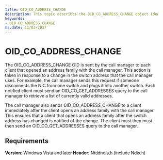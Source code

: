 ```yaml
---
title: OID_CO_ADDRESS_CHANGE
description: This topic describes the OID_CO_ADDRESS_CHANGE object identifier (OID).
keywords:
- OID_CO_ADDRESS_CHANGE
ms.date: 11/03/2017
---
```


# OID_CO_ADDRESS_CHANGE

The OID_CO_ADDRESS_CHANGE OID is sent by the call manager to each client that opened an address family with the call manager. This action is taken in response to a change in the switch address that the call manager uses. For example, the call manager sends this request if someone disconnects the NIC from one switch and plugs it into another switch. Each notified client must send an OID_CO_GET_ADDRESSES query to the call manager to retrieve a list of currently valid addresses.

The call manager also sends OID_CO_ADDRESS_CHANGE to a client immediately after the client opens an address family with the call manager. This ensures that a client that opens an address family after the switch address has changed is notified of the change. The client must then must then send an OID_CO_GET_ADDRESSES query to the call manager.

## Requirements

**Version**: Windows Vista and later
**Header**: Ntddndis.h (include Ndis.h)

